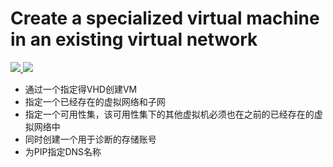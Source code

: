 # Create a specialized virtual machine in an existing virtual network

<a href="https://portal.azure.cn/#create/Microsoft.Template/uri/https%3A%2F%2Fraw.githubusercontent.com%2Fdafoyiming%2Fazure-quick-start-china%2Fmeat%2F201-vm-specialized-managed-vhd-existing-vnet-AS%2Fazuredeploy.json" target="_blank">
    <img src="http://azuredeploy.net/deploybutton.png"/>
</a>
<a href="http://armviz.io/#/?load=https%3A%2F%2Fraw.githubusercontent.com%2FAzure%2Fazure-quickstart-templates%2Fmaster%2F201-vm-specialized-vhd-existing-vnet%2Fazuredeploy.json" target="_blank">
    <img src="http://armviz.io/visualizebutton.png"/>
</a>

- 通过一个指定得VHD创建VM
- 指定一个已经存在的虚拟网络和子网
- 指定一个可用性集，该可用性集下的其他虚拟机必须也在之前的已经存在的虚拟网络中
- 同时创建一个用于诊断的存储账号
- 为PIP指定DNS名称
